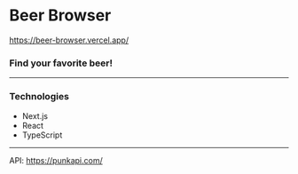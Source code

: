 # Beer Browser
https://beer-browser.vercel.app/

### Find your favorite beer!

---

### Technologies
* Next.js
* React
* TypeScript

---
API: https://punkapi.com/
